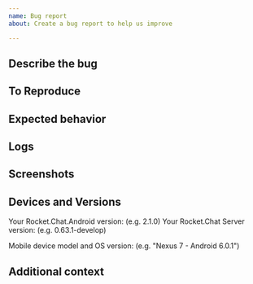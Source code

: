 ```yaml
---
name: Bug report
about: Create a bug report to help us improve

---
```


## Describe the bug
<!-- A clear and concise description of what the bug is. -->

## To Reproduce
<!--Steps to reproduce the behavior:
1. Go to '...'
2. Click on '....'
3. Scroll down to '....'
4. See error -->

## Expected behavior
<!-- A clear and concise description of what you expected to happen. -->

## Logs
<!-- Please add logs in case of any crash or applicable error. -->

## Screenshots
<!-- If applicable, add screenshots to help explain your problem. -->

## Devices and Versions

<!-- Version can be found by opening the side menu and then clicking on "Settings" and then "About" -->
Your Rocket.Chat.Android version: (e.g. 2.1.0)
Your Rocket.Chat Server version: (e.g. 0.63.1-develop)

<!-- Found a bug? List all devices that reproduced it and all that doesn't -->
Mobile device model and OS version: (e.g. "Nexus 7 - Android 6.0.1")

## Additional context
<!-- Add any other context about the problem here. -->

